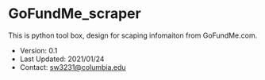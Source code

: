 # GoFundMe_scraper
This is python tool box, design for scaping infomaiton from GoFundMe.com.

- Version: 0.1
- Last Updated: 2021/01/24
- Contact: sw3231@columbia.edu

